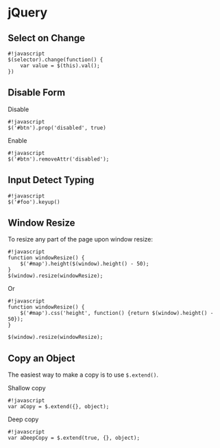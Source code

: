 jQuery
======

Select on Change
----------------

    #!javascript
    $(selector).change(function() {
        var value = $(this).val();
    })

Disable Form
------------

Disable

    #!javascript
    $('#btn').prop('disabled', true)

Enable

    #!javascript
    $('#btn').removeAttr('disabled');

Input Detect Typing
-------------------

    #!javascript
    $('#foo').keyup()

Window Resize
-------------

To resize any part of the page upon window resize:

    #!javascript
    function windowResize() {
        $('#map').height($(window).height() - 50);
    }
    $(window).resize(windowResize);

Or

    #!javascript
    function windowResize() {
        $('#map').css('height', function() {return $(window).height() - 50});
    }

    $(window).resize(windowResize);

Copy an Object
--------------

The easiest way to make a copy is to use ``$.extend()``.

Shallow copy

    #!javascript
    var aCopy = $.extend({}, object);

Deep copy

    #!javascript
    var aDeepCopy = $.extend(true, {}, object);

